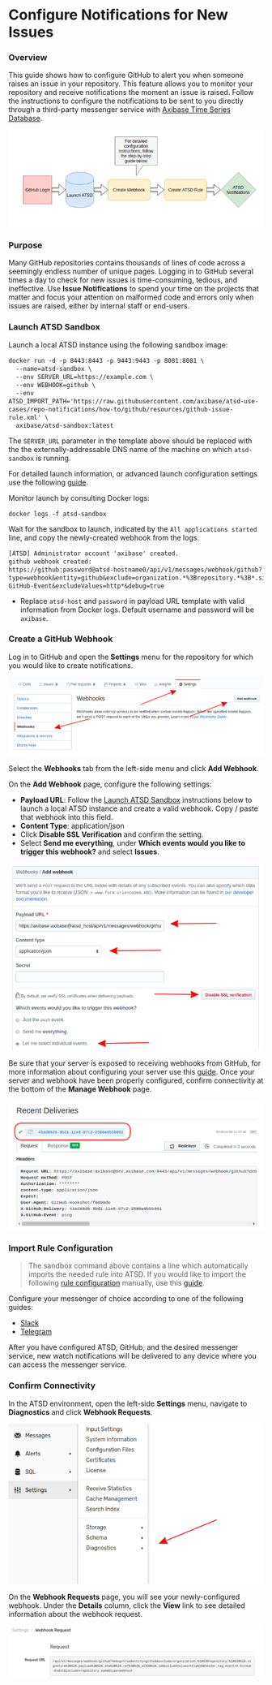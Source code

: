 # Configure Notifications for New Issues

### Overview

This guide shows how to configure GitHub to alert you when someone raises an issue in your repository. This feature allows you to monitor your repository and receive notifications the moment an issue is raised. Follow the instructions to configure the notifications to be sent to you directly through a third-party messenger service with [Axibase Time Series Database](https://axibase.com/products/axibase-time-series-database/).

![](images/title-workflow.png)

### Purpose

Many GitHub repositories contains thousands of lines of code across a seemingly endless number of unique pages. Logging in to GitHub several times a day to check for new issues is time-consuming, tedious, and ineffective. Use **Issue Notifications** to spend your time on the projects that matter and focus your attention on malformed code and errors only when issues are raised, either by internal staff or end-users.

### Launch ATSD Sandbox

Launch a local ATSD instance using the following sandbox image:

```
docker run -d -p 8443:8443 -p 9443:9443 -p 8081:8081 \
  --name=atsd-sandbox \
  --env SERVER_URL=https://example.com \
  --env WEBHOOK=github \
  --env ATSD_IMPORT_PATH='https://raw.githubusercontent.com/axibase/atsd-use-cases/repo-notifications/how-to/github/resources/github-issue-rule.xml' \
  axibase/atsd-sandbox:latest
```

The `SERVER_URL` parameter in the template above should be replaced with the the externally-addressable DNS name of the machine on which `atsd-sandbox` is running.

For detailed launch information, or advanced launch configuration settings use the following [guide](https://github.com/axibase/dockers/tree/atsd-sandbox).

Monitor launch by consulting Docker logs:

```
docker logs -f atsd-sandbox
```

Wait for the sandbox to launch, indicated by the `All applications started` line, and copy the newly-created webhook from the logs.

```
[ATSD] Administrator account 'axibase' created.
github webhook created:
https://github:password@atsd-hostname0/api/v1/messages/webhook/github?type=webhook&entity=github&exclude=organization.*%3Brepository.*%3B*.signature%3B*.payload%3B*.sha%3B*.ref%3B*_at%3B*.id&include=repository.name&header.tag.event=X-GitHub-Event&excludeValues=http*&debug=true

```

* Replace `atsd-host` and `password` in payload URL template with valid information from Docker logs. Default username and password will be `axibase`.

### Create a GitHub Webhook

Log in to GitHub and open the **Settings** menu for the repository for which you would like to create notifications.

![](images/repo-settings.png)

Select the **Webhooks** tab from the left-side menu and click **Add Webhook**.

On the **Add Webhook** page, configure the following settings:

* **Payload URL**: Follow the [Launch ATSD Sandbox](#launch-atsd-sandbox) instructions below to launch a local ATSD instance and create a valid webhook. Copy / paste that webhook into this field. 
* **Content Type**: application/json
* Click **Disable SSL Verification** and confirm the setting.
* Select **Send me everything**, under **Which events would you like to trigger this webhook?** and select **Issues**. 

![](images/webhook-config.png)

Be sure that your server is exposed to receiving webhooks from GitHub, for more information about configuring your server use this [guide](https://developer.github.com/webhooks/configuring/). Once your server and webhook have been properly configured, confirm connectivity at the bottom of the **Manage Webhook** page.

![](images/deliv-confirm.png)

### Import Rule Configuration

> The sandbox command above contains a line which automatically imports the needed rule into ATSD. If you would like to import the following [rule configuration](resources/github-watch-rule.xml) manually, use this [guide](/../master/how-to/shared/import-rule.md).

Configure your messenger of choice according to one of the following guides:

* [Slack](https://github.com/axibase/atsd/blob/master/rule-engine/notifications/slack.md)
* [Telegram](https://github.com/axibase/atsd/blob/master/rule-engine/notifications/telegram.md)

After you have configured ATSD, GitHub, and the desired messenger service, new watch notifications will be delivered to any device where you can access the messenger service.

### Confirm Connectivity

In the ATSD environment, open the left-side **Settings** menu, navigate to **Diagnostics** and click **Webhook Requests**.

![](images/webhook-diag.png)

On the **Webhook Requests** page, you will see your newly-configured webhook. Under the **Details** column, click the **View** link to see detailed information about the webhook request.

![](images/webhook-confirm.png)
